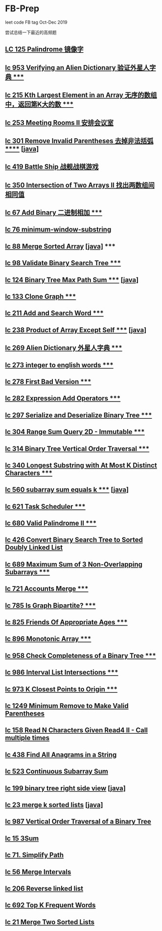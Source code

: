 # FB-Prep
leet code FB tag Oct-Dec 2019

尝试总结一下最近的高频题
## [LC 125 Palindrome 镜像字](https://github.com/azl397985856/leetcode/blob/master/problems/125.valid-palindrome.md)
## [lc 953 Verifying an Alien Dictionary 验证外星人字典 ***](https://github.com/sam890306/FB-Prep/blob/master/lc-953.md)
## [lc 215 Kth Largest Element in an Array 无序的数组中，返回第K大的数 ***](https://github.com/azl397985856/leetcode/blob/master/problems/215.kth-largest-element-in-an-array.md)
## [lc 253 Meeting Rooms II 安排会议室](https://github.com/sam890306/FB-Prep/blob/master/lc-253.md)
## [lc 301 Remove Invalid Parentheses 去掉非法括弧 ****](https://github.com/azl397985856/leetcode/blob/master/problems/301.remove-invalid-parentheses.md) [[java]](https://github.com/sam890306/FB-Prep/blob/master/lc-301.md)
## [lc 419 Battle Ship 战舰战棋游戏](https://github.com/sam890306/FB-Prep/blob/master/lc%20419.md)
## [lc 350  Intersection of Two Arrays II 找出两数组间相同值](https://github.com/sam890306/FB-Prep/blob/master/lc-350.md)
## [lc 67 Add Binary 二进制相加 ***](https://github.com/sam890306/FB-Prep/blob/master/lc-67.md)
## [lc 76 minimum-window-substring](https://github.com/sam890306/FB-Prep/blob/master/lc-76.md)
## [lc 88 Merge Sorted Array](https://github.com/azl397985856/leetcode/blob/master/problems/88.merge-sorted-array.md)  [[java]](https://github.com/sam890306/FB-Prep/blob/master/lc-88.md) ***
## [lc 98 Validate Binary Search Tree ***](https://github.com/azl397985856/leetcode/blob/master/problems/98.validate-binary-search-tree.md)
## [lc 124 Binary Tree Max Path Sum ***](https://github.com/azl397985856/leetcode/blob/master/problems/124.binary-tree-maximum-path-sum.md)     [[java]](https://github.com/sam890306/FB-Prep/blob/master/lc-124.md)
## [lc 133 Clone Graph ***](https://github.com/sam890306/FB-Prep/blob/master/lc-133.md)
## [lc 211 Add and Search Word ***](https://github.com/sam890306/FB-Prep/blob/master/lc-211.md)
## [lc 238 Product of Array Except Self ***](https://github.com/azl397985856/leetcode/blob/master/problems/238.product-of-array-except-self.md)  [[java]](https://github.com/sam890306/FB-Prep/blob/master/lc-238.md)
## [lc 269 Alien Dictionary 外星人字典 ***](https://github.com/sam890306/FB-Prep/blob/master/lc-269.md)
## [lc 273 integer to english words ***](https://github.com/sam890306/FB-Prep/blob/master/lc-273.md)
## [lc 278 First Bad Version ***](https://github.com/sam890306/FB-Prep/blob/master/lc-278.md)
## [lc 282 Expression Add Operators ***](https://github.com/sam890306/FB-Prep/blob/master/lc-282.md)
## [lc 297 Serialize and Deserialize Binary Tree ***](https://github.com/sam890306/FB-Prep/blob/master/lc-297.md)
## [lc 304 Range Sum Query 2D - Immutable ***](https://github.com/sam890306/FB-Prep/blob/master/lc-304.md)
## [lc 314  Binary Tree Vertical Order Traversal ***](https://github.com/sam890306/FB-Prep/blob/master/lc-314.md)
## [lc 340 Longest Substring with At Most K Distinct Characters ***](https://github.com/sam890306/FB-Prep/blob/master/lc-340.md)
## [lc 560 subarray sum equals k ***](https://github.com/azl397985856/leetcode/blob/master/problems/560.subarray-sum-equals-k.md) [[java]](https://github.com/sam890306/FB-Prep/blob/master/lc-560.md)
## [lc 621  Task Scheduler ***](https://github.com/sam890306/FB-Prep/blob/master/lc-621.md) 
## [lc 680 Valid Palindrome II ***](https://github.com/sam890306/FB-Prep/blob/master/lc-680.md)
## [lc 426 Convert Binary Search Tree to Sorted Doubly Linked List](https://github.com/sam890306/FB-Prep/blob/master/lc-426.md)
## [lc 689 Maximum Sum of 3 Non-Overlapping Subarrays ***](https://github.com/sam890306/FB-Prep/blob/master/lc-689.md)
## [lc 721 Accounts Merge ***](https://github.com/sam890306/FB-Prep/blob/master/lc-721.md)
## [lc 785 Is Graph Bipartite? ***](https://github.com/sam890306/FB-Prep/blob/master/lc-785.md)
## [lc 825 Friends Of Appropriate Ages ***](https://github.com/sam890306/FB-Prep/blob/master/lc-825.md)
## [lc 896 Monotonic Array ***](https://github.com/sam890306/FB-Prep/blob/master/lc-896.md)
## [lc 958 Check Completeness of a Binary Tree ***](https://github.com/sam890306/FB-Prep/blob/master/lc-958.md)
## [lc 986 Interval List Intersections ***](https://github.com/sam890306/FB-Prep/blob/master/lc-986.md)
## [lc 973 K Closest Points to Origin ***](https://github.com/sam890306/FB-Prep/blob/master/lc-973.md)
## [lc 1249 Minimum Remove to Make Valid Parentheses](https://github.com/sam890306/FB-Prep/blob/master/lc-1249.md)
## [lc 158 Read N Characters Given Read4 II - Call multiple times](https://github.com/sam890306/FB-Prep/blob/master/lc-158.md)
## [lc 438 Find All Anagrams in a String](https://github.com/sam890306/FB-Prep/blob/master/lc-438.md)
## [lc 523  Continuous Subarray Sum](https://github.com/sam890306/FB-Prep/blob/master/lc-523.md)
## [lc 199 binary tree right side view](https://github.com/azl397985856/leetcode/blob/master/problems/199.binary-tree-right-side-view.md) [[java]](https://github.com/sam890306/FB-Prep/blob/master/lc-199.md)
## [lc 23 merge k sorted lists](https://github.com/azl397985856/leetcode/blob/master/problems/23.merge-k-sorted-lists.md) [[java]](https://leetcode.wang/leetCode-23-Merge-k-Sorted-Lists.html)
## [lc 987 Vertical Order Traversal of a Binary Tree](https://github.com/sam890306/FB-Prep/blob/master/lc-987.md)
## [lc 15 3Sum](https://github.com/sam890306/FB-Prep/blob/master/lc-15.md)
## [lc 71. Simplify Path](https://github.com/sam890306/FB-Prep/blob/master/lc-71.md)
## [lc 56 Merge Intervals](https://github.com/sam890306/FB-Prep/blob/master/lc-56.md)
## [lc 206 Reverse linked list](https://github.com/sam890306/FB-Prep/blob/master/lc-206.md)
## [lc 692 Top K Frequent Words](https://github.com/sam890306/FB-Prep/blob/master/lc-692.md)
## [lc 21 Merge Two Sorted Lists](https://github.com/sam890306/FB-Prep/blob/master/lc-21.md)





